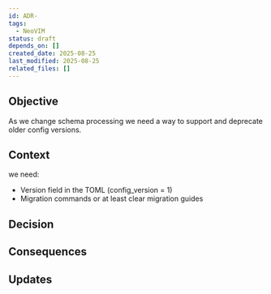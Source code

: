 ```yaml
---
id: ADR-
tags:
  - NeoVIM
status: draft
depends_on: []
created_date: 2025-08-25
last_modified: 2025-08-25
related_files: []
---
```


## Objective
<!-- A concise statement explaining the goal of this decision. -->

As we change schema processing we need a way to support and deprecate older config versions. 

## Context
<!-- What is the issue that we're seeing that is motivating this decision or change? -->

we need:
  - Version field in the TOML (config_version = 1)
  - Migration commands or at least clear migration guides

## Decision
<!-- What is the change that we're proposing and/or doing? -->

## Consequences
<!-- What becomes easier or more difficult to do because of this change? -->

## Updates
<!-- Changes that happened when the rubber met the road -->